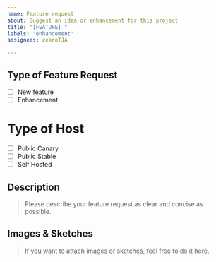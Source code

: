 ```yaml
---
name: Feature request
about: Suggest an idea or enhancement for this project
title: "[FEATURE] "
labels: 'enhancement'
assignees: zekroTJA

---
```


## Type of Feature Request

- [ ] New feature
- [ ] Enhancement

# Type of Host

- [ ] Public Canary
- [ ] Public Stable
- [ ] Self Hosted

## Description
> Please describe your feature request as clear and concise as possible.

## Images & Sketches
> If you want to attach images or sketches, feel free to do it here.
